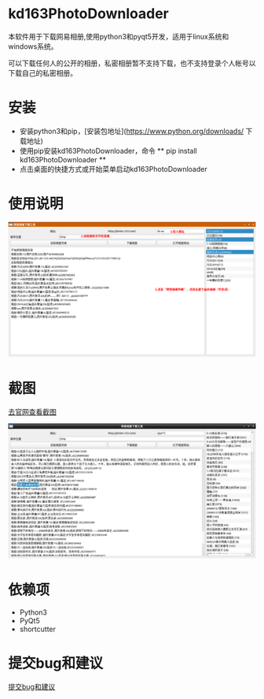 # kd163PhotoDownloader
本软件用于下载网易相册,使用python3和pyqt5开发，适用于linux系统和windows系统。

可以下载任何人的公开的相册，私密相册暂不支持下载，也不支持登录个人帐号以下载自己的私密相册。

# 安装
- 安装python3和pip，[安装包地址](https://www.python.org/downloads/ 下载地址)
- 使用pip安装kd163PhotoDownloader，命令
	** pip install kd163PhotoDownloader **
- 点击桌面的快捷方式或开始菜单启动kd163PhotoDownloader


# 使用说明
![网易相册下载工具截图](/kd163PhotoDownloader/doc/screenshot-dfc607b6.png "截图")

# 截图
[去官网查看截图](https://github.com/bkdwei/kd163PhotoDownloader)

![kd163PhotoDownloader_screenshot](/kd163PhotoDownloader/doc/kd163PhotoDownloader_screenshot.png "截图")

# 依赖项
- Python3
- PyQt5
- shortcutter

# 提交bug和建议
[提交bug和建议](https://github.com/bkdwei/kd163PhotoDownloader/issues)